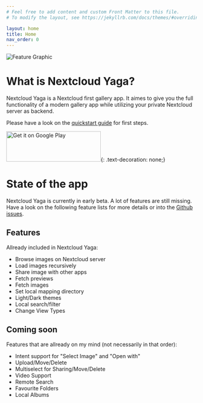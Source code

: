 ```yaml
---
# Feel free to add content and custom Front Matter to this file.
# To modify the layout, see https://jekyllrb.com/docs/themes/#overriding-theme-defaults

layout: home
title: Home
nav_order: 0
---
```


<img src="{{site.data.yaga.asset_url}}/assets/feature_graphic.png" alt="Feature Graphic"/>

# What is Nextcloud Yaga?

Nextcloud Yaga is a Nextcloud first gallery app. It aimes to give you the full functionality of a modern gallery app while utilizing your private Nextcloud server as backend.

Please have a look on the [quickstart guide]({{site.baseurl}}/quickstart/) for first steps.

[<img src="https://play.google.com/intl/en_us/badges/images/generic/en_badge_web_generic.png"
    alt="Get it on Google Play"
    height="80"
    width="250">](https://play.google.com/store/apps/details?id=com.github.vauvenal5.yaga){: .text-decoration: none;}

# State of the app

Nextcloud Yaga is currently in early beta. A lot of features are still missing. Have a look on the following feature lists for more details or into the [Github issues](https://github.com/vauvenal5/yaga/issues).

## Features
Allready included in Nextcloud Yaga:
* Browse images on Nextcloud server
* Load images recursively
* Share image with other apps
* Fetch previews
* Fetch images
* Set local mapping directory
* Light/Dark themes
* Local search/filter
* Change View Types

## Coming soon
Features that are allready on my mind (not necessarily in that order):
* Intent support for "Select Image" and "Open with"
* Upload/Move/Delete
* Multiselect for Sharing/Move/Delete
* Video Support
* Remote Search
* Favourite Folders
* Local Albums
